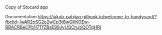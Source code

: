 Copy of Stocard app

Documentation 
https://jakub-pabijan.gitbook.io/welcome-to-handycard/?fbclid=IwAR2oSG2e2wCp3t8wGKKOEw-BBACRBeCPb1I7TfZBsE99JyUQChJoQOTqHRI
